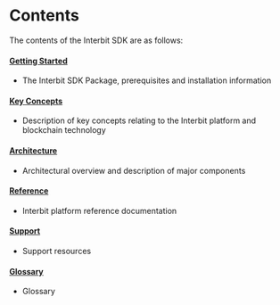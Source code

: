 # Contents
The contents of the Interbit SDK are as follows:


#### [Getting Started](getting-started/README.md)
 * The Interbit SDK Package, prerequisites and installation information


#### [Key Concepts](key-concepts/README.md)
 * Description of key concepts relating to the Interbit platform and blockchain technology


#### [Architecture](architecture/README.md)
 * Architectural overview and description of major components


#### [Reference](api-reference/README.md)
 * Interbit platform reference documentation


#### [Support](support/README.md)
 * Support resources


#### [Glossary](GLOSSARY.md)
 * Glossary
